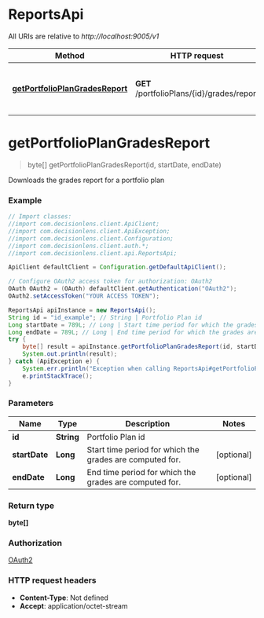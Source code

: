 # ReportsApi

All URIs are relative to *http://localhost:9005/v1*

Method | HTTP request | Description
------------- | ------------- | -------------
[**getPortfolioPlanGradesReport**](ReportsApi.md#getPortfolioPlanGradesReport) | **GET** /portfolioPlans/{id}/grades/report | Downloads the grades report for a portfolio plan


<a name="getPortfolioPlanGradesReport"></a>
# **getPortfolioPlanGradesReport**
> byte[] getPortfolioPlanGradesReport(id, startDate, endDate)

Downloads the grades report for a portfolio plan

### Example
```java
// Import classes:
//import com.decisionlens.client.ApiClient;
//import com.decisionlens.client.ApiException;
//import com.decisionlens.client.Configuration;
//import com.decisionlens.client.auth.*;
//import com.decisionlens.client.api.ReportsApi;

ApiClient defaultClient = Configuration.getDefaultApiClient();

// Configure OAuth2 access token for authorization: OAuth2
OAuth OAuth2 = (OAuth) defaultClient.getAuthentication("OAuth2");
OAuth2.setAccessToken("YOUR ACCESS TOKEN");

ReportsApi apiInstance = new ReportsApi();
String id = "id_example"; // String | Portfolio Plan id
Long startDate = 789L; // Long | Start time period for which the grades are computed for.
Long endDate = 789L; // Long | End time period for which the grades are computed for.
try {
    byte[] result = apiInstance.getPortfolioPlanGradesReport(id, startDate, endDate);
    System.out.println(result);
} catch (ApiException e) {
    System.err.println("Exception when calling ReportsApi#getPortfolioPlanGradesReport");
    e.printStackTrace();
}
```

### Parameters

Name | Type | Description  | Notes
------------- | ------------- | ------------- | -------------
 **id** | **String**| Portfolio Plan id |
 **startDate** | **Long**| Start time period for which the grades are computed for. | [optional]
 **endDate** | **Long**| End time period for which the grades are computed for. | [optional]

### Return type

**byte[]**

### Authorization

[OAuth2](../README.md#OAuth2)

### HTTP request headers

 - **Content-Type**: Not defined
 - **Accept**: application/octet-stream

